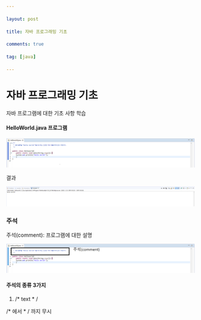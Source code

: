 ```yaml
---

layout: post

title: 자바 프로그래밍 기초

comments: true

tag: [java]

---
```


자바 프로그래밍 기초
====================

자바 프로그램에 대한 기초 사항 학습

#### HelloWorld.java 프로그램

![헬로 월드](/assets/헬로%20월드_tuxl9vr0y.png)

결과

![헬로 월드(실행 결과)](/assets/헬로%20월드(실행%20결과).png)

### 주석

주석(comment): 프로그램에 대한 설명

![헬로 월드(주석)](/assets/헬로%20월드(주석).png)

#### 주석의 종류 3가지

1.	/* text * /

/* 에서 * / 까지 무시
